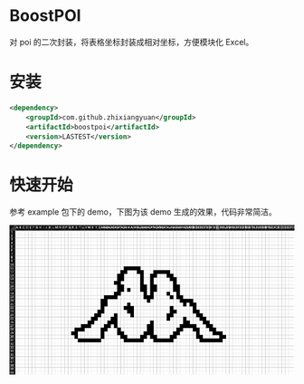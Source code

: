 # BoostPOI

对 poi 的二次封装，将表格坐标封装成相对坐标，方便模块化 Excel。

# 安装

```xml
<dependency>
    <groupId>com.github.zhixiangyuan</groupId>
    <artifactId>boostpoi</artifactId>
    <version>LASTEST</version>
</dependency>
```

# 快速开始

参考 example 包下的 demo，下图为该 demo 生成的效果，代码非常简洁。

![](https://raw.githubusercontent.com/yuanzhixiang/boostpoi/dev/image/image.png)
